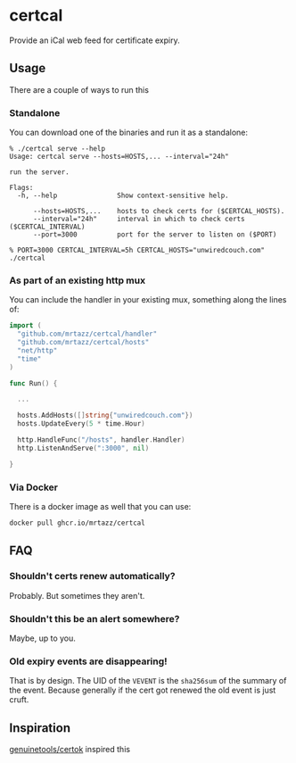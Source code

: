 # certcal

Provide an iCal web feed for certificate expiry.


## Usage

There are a couple of ways to run this

### Standalone
You can download one of the binaries and run it as a standalone:

```shell
% ./certcal serve --help
Usage: certcal serve --hosts=HOSTS,... --interval="24h"

run the server.

Flags:
  -h, --help               Show context-sensitive help.

      --hosts=HOSTS,...    hosts to check certs for ($CERTCAL_HOSTS).
      --interval="24h"     interval in which to check certs ($CERTCAL_INTERVAL)
      --port=3000          port for the server to listen on ($PORT)

% PORT=3000 CERTCAL_INTERVAL=5h CERTCAL_HOSTS="unwiredcouch.com" ./certcal
```


### As part of an existing http mux

You can include the handler in your existing mux, something along the lines
of:

```go
import (
  "github.com/mrtazz/certcal/handler"
  "github.com/mrtazz/certcal/hosts"
  "net/http"
  "time"
)

func Run() {

  ...

  hosts.AddHosts([]string{"unwiredcouch.com"})
  hosts.UpdateEvery(5 * time.Hour)

  http.HandleFunc("/hosts", handler.Handler)
  http.ListenAndServe(":3000", nil)

}
```


### Via Docker
There is a docker image as well that you can use:

```sh
docker pull ghcr.io/mrtazz/certcal
```


## FAQ

### Shouldn't certs renew automatically?
Probably. But sometimes they aren't.

### Shouldn't this be an alert somewhere?
Maybe, up to you.

### Old expiry events are disappearing!
That is by design. The UID of the `VEVENT` is the `sha256sum` of the summary
of the event. Because generally if the cert got renewed the old event is just
cruft.


## Inspiration
[genuinetools/certok](https://github.com/genuinetools/certok) inspired this
